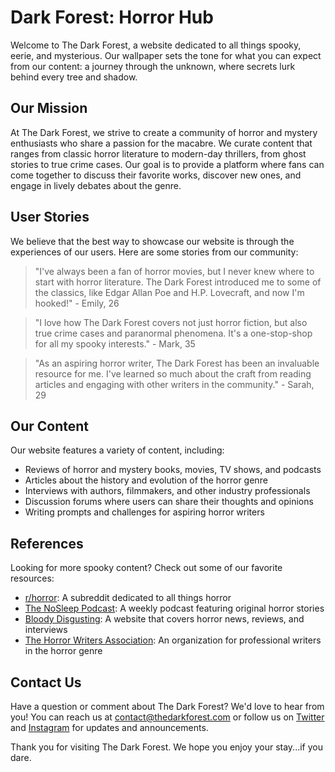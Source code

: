 <!--
Write me content for website with wallpaper which alt text is:

"A dark and moody forest with a hidden path for a horror or mystery website"

The name/title of the page should not be 1:1 copy of the alt text but rather a real content of the website which is using this wallpaper.

- Use markdown format 
- Start with the heading
- The content should look like a real website 
- Include real sections like references, contact, user stories, etc. use things relevant to the page purpose.
- Feel free to use structure like headings, bullets, numbering, blockquotes, paragraphs, horizontal lines, etc.
- You can use formatting like bold or _italic_
- You can include UTF-8 emojis
- Links should be only #hash anchors (and you can refer to the document itself)
- Do not include images
-->

<!--font:Cormorant Garamond-->

# Dark Forest: Horror Hub

Welcome to The Dark Forest, a website dedicated to all things spooky, eerie, and mysterious. Our wallpaper sets the tone for what you can expect from our content: a journey through the unknown, where secrets lurk behind every tree and shadow.

## Our Mission

At The Dark Forest, we strive to create a community of horror and mystery enthusiasts who share a passion for the macabre. We curate content that ranges from classic horror literature to modern-day thrillers, from ghost stories to true crime cases. Our goal is to provide a platform where fans can come together to discuss their favorite works, discover new ones, and engage in lively debates about the genre.

## User Stories

We believe that the best way to showcase our website is through the experiences of our users. Here are some stories from our community:

> "I've always been a fan of horror movies, but I never knew where to start with horror literature. The Dark Forest introduced me to some of the classics, like Edgar Allan Poe and H.P. Lovecraft, and now I'm hooked!" - Emily, 26

> "I love how The Dark Forest covers not just horror fiction, but also true crime cases and paranormal phenomena. It's a one-stop-shop for all my spooky interests." - Mark, 35

> "As an aspiring horror writer, The Dark Forest has been an invaluable resource for me. I've learned so much about the craft from reading articles and engaging with other writers in the community." - Sarah, 29

## Our Content

Our website features a variety of content, including:

- Reviews of horror and mystery books, movies, TV shows, and podcasts
- Articles about the history and evolution of the horror genre
- Interviews with authors, filmmakers, and other industry professionals
- Discussion forums where users can share their thoughts and opinions
- Writing prompts and challenges for aspiring horror writers

## References

Looking for more spooky content? Check out some of our favorite resources:

- [r/horror](#): A subreddit dedicated to all things horror
- [The NoSleep Podcast](#): A weekly podcast featuring original horror stories
- [Bloody Disgusting](#): A website that covers horror news, reviews, and interviews
- [The Horror Writers Association](#): An organization for professional writers in the horror genre

## Contact Us

Have a question or comment about The Dark Forest? We'd love to hear from you! You can reach us at [contact@thedarkforest.com](mailto:contact@thedarkforest.com) or follow us on [Twitter](#) and [Instagram](#) for updates and announcements.

Thank you for visiting The Dark Forest. We hope you enjoy your stay...if you dare.
